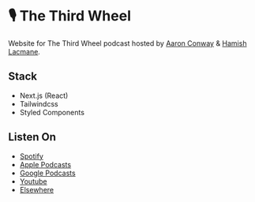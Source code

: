 # 🎙️ The Third Wheel

Website for The Third Wheel podcast hosted by [Aaron Conway](github.com/aaronconway7/) & [Hamish Lacmane](https://github.com/HamishLacmane).

## Stack

-   Next.js (React)
-   Tailwindcss
-   Styled Components

## Listen On

-   [Spotify](http://spotify.thethirdwheel.fm)
-   [Apple Podcasts](http://apple.thethirdwheel.fm)
-   [Google Podcasts](http://google.thethirdwheel.fm)
-   [Youtube](http://youtube.thethirdwheel.fm)
-   [Elsewhere](https://anchor.fm/thethirdwheelfm)
